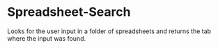 # Spreadsheet-Search
Looks for the user input in a folder of spreadsheets and returns the tab where the input was found.
